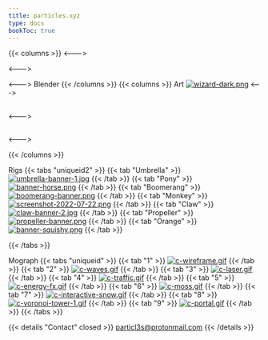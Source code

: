 ```yaml
---
title: particles.xyz
type: docs
bookToc: true
---
```

{{< columns >}}
<--->

<--->

<--->
Blender 
{{< /columns >}}
{{< columns >}}
Art
[![wizard-dark.png](https://i.postimg.cc/HYPxGqZR/wizard-dark.png)](wizard)
<--->

## 

<--->

## 



<--->


{{< /columns >}}

Rigs
{{< tabs "uniqueid2" >}}
{{< tab "Umbrella" >}}
[![umbrella-banner-1.jpg](https://i.postimg.cc/q4cGrQrQ/umbrella-banner-1.jpg)](/umbrella_rig/)
{{< /tab >}}
{{< tab "Pony" >}}
[![banner-horse.png](https://i.postimg.cc/c0wMqmNG/banner-horse.png)](/horse_rig/)
{{< /tab >}}
{{< tab "Boomerang" >}}
[![boomerang-banner.png](https://i.postimg.cc/ZK7Pppf6/boomerang-banner.png)](/boomerang_rig/)
{{< /tab >}}
{{< tab "Monkey" >}}
[![screenshot-2022-07-22.png](https://i.postimg.cc/GdrNFZJK/screenshot-2022-07-22.png)](/monkey_rig/)
{{< /tab >}}
{{< tab "Claw" >}}
[![claw-banner-2.jpg](https://i.postimg.cc/jRM7Kx0L/claw-banner-2.jpg)](/claw_rig/)
{{< /tab >}}
{{< tab "Propeller" >}}
[![propeller-banner.png](https://i.postimg.cc/rsh4G29q/propeller-banner.png)](/propeller_rig/)
{{< /tab >}}
{{< tab "Orange" >}}
[![banner-squishy.png](https://i.postimg.cc/W2nXB7g1/banner-squishy.png)](/orange_rig/)
{{< /tab >}}











{{< /tabs >}}

Mograph
{{< tabs "uniqueid" >}}
{{< tab "1" >}}
[![c-wireframe.gif](https://i.postimg.cc/8TF71zQ4/c-wireframe.gif)](linecolour)
{{< /tab >}}
{{< tab "2" >}}
[![c-waves.gif](https://i.postimg.cc/xj8zWC93/c-waves.gif)](waves)
{{< /tab >}}
{{< tab "3" >}}
[![c-laser.gif](https://i.postimg.cc/5JkqvJyw/c-laser.gif)](laser)
{{< /tab >}}
{{< tab "4" >}}
[![c-traffic.gif](https://i.postimg.cc/MWQJDs65/c-traffic.gif)](traffic)
{{< /tab >}}
{{< tab "5" >}}
[![c-energy-fx.gif](https://i.postimg.cc/6wp9XsdP/c-energy-fx.gif)](energy_fx)
{{< /tab >}}
{{< tab "6" >}}
[![c-moss.gif](https://i.postimg.cc/nFT1BDMp/c-moss.gif)](moss)
{{< /tab >}}
{{< tab "7" >}}
[![c-interactive-snow.gif](https://i.postimg.cc/qkT03dd4/c-interactive-snow.gif)](interactive_snow)
{{< /tab >}}
{{< tab "8" >}}
[![c-voronoi-tower-1.gif](https://i.postimg.cc/L2Bg0prr/c-voronoi-tower-1.gif)](voronoi)
{{< /tab >}}
{{< tab "9" >}}
[![c-portal.gif](https://i.postimg.cc/KFp4LdfP/c-portal.gif)](portal)
{{< /tab >}}
{{< /tabs >}}




{{< details "Contact" closed >}}
particl3s@protonmail.com
{{< /details >}}


